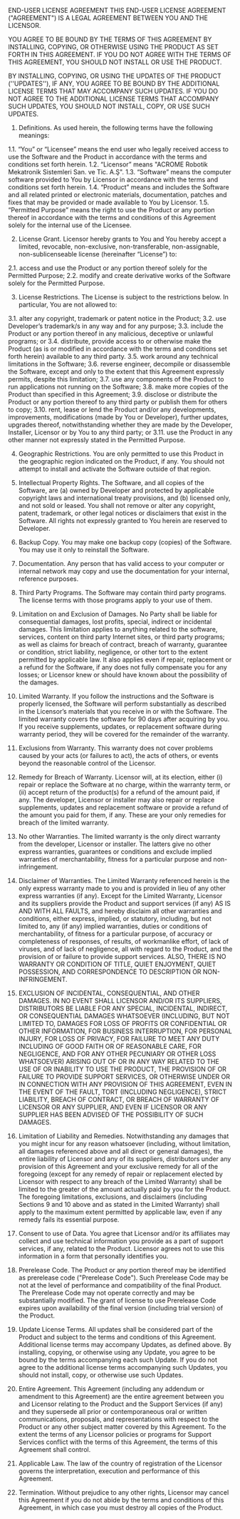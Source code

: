 END-USER LICENSE AGREEMENT
THIS END-USER LICENSE AGREEMENT ("AGREEMENT") IS A LEGAL AGREEMENT BETWEEN YOU AND THE LICENSOR.

YOU AGREE TO BE BOUND BY THE TERMS OF THIS AGREEMENT BY INSTALLING, COPYING, OR OTHERWISE USING THE PRODUCT AS SET FORTH IN THIS AGREEMENT. IF YOU DO NOT AGREE WITH THE TERMS OF THIS AGREEMENT, YOU SHOULD NOT INSTALL OR USE THE PRODUCT.

BY INSTALLING, COPYING, OR USING THE UPDATES OF THE PRODUCT (''UPDATES''), IF ANY, YOU AGREE TO BE BOUND BY THE ADDITIONAL LICENSE TERMS THAT MAY ACCOMPANY SUCH UPDATES. IF YOU DO NOT AGREE TO THE ADDITIONAL LICENSE TERMS THAT ACCOMPANY SUCH UPDATES, YOU SHOULD NOT INSTALL, COPY, OR USE SUCH UPDATES.

1. Definitions.
As used herein, the following terms have the following meanings:

1.1. “You” or “Licensee” means the end user who legally received access to use the Software and the Product in accordance with the terms and conditions set forth herein. 
1.2. “Licensor” means "ACROME Robotik Mekatronik Sistemleri San. ve Tic. A.Ş". 
1.3. “Software” means the computer software provided to You by Licensor in accordance with the terms and conditions set forth herein. 
1.4. “Product” means and includes the Software and all related printed or electronic materials, documentation, patches and fixes that may be provided or made available to You by Licensor.
1.5. “Permitted Purpose” means the right to use the Product or any portion thereof in accordance with the terms and conditions of this Agreement solely for the internal use of the Licensee.

2. License Grant.
Licensor hereby grants to You and You hereby accept a limited, revocable, non-exclusive, non-transferable, non-assignable, non-sublicenseable license (hereinafter “License”) to:

2.1. access and use the Product or any portion thereof solely for the Permitted Purpose; 2.2. modify and create derivative works of the Software solely for the Permitted Purpose.

3. License Restrictions.
The License is subject to the restrictions below. In particular, You are not allowed to:

3.1. alter any copyright, trademark or patent notice in the Product; 
3.2. use Developer’s trademark/s in any way and for any purpose; 
3.3. include the Product or any portion thereof in any malicious, deceptive or unlawful programs; or 
3.4. distribute, provide access to or otherwise make the Product (as is or modified in accordance with the terms and conditions set forth herein) available to any third party. 
3.5. work around any technical limitations in the Software; 
3.6. reverse engineer, decompile or disassemble the Software, except and only to the extent that this Agreement expressly permits, despite this limitation; 
3.7. use any components of the Product to run applications not running on the Software; 
3.8. make more copies of the Product than specified in this Agreement; 
3.9. disclose or distribute the Product or any portion thereof to any third party or publish them for others to copy; 
3.10. rent, lease or lend the Product and/or any developments, improvements, modifications (made by You or Developer), further updates, upgrades thereof, notwithstanding whether they are made by the Developer, Installer, Licensor or by You to any third party; or 
3.11. use the Product in any other manner not expressly stated in the Permitted Purpose.

4. Geographic Restrictions.
You are only permitted to use this Product in the geographic region indicated on the Product, if any. You should not attempt to install and activate the Software outside of that region.

5. Intellectual Property Rights.
The Software, and all copies of the Software, are (a) owned by Developer and protected by applicable copyright laws and international treaty provisions, and (b) licensed only, and not sold or leased. You shall not remove or alter any copyright, patent, trademark, or other legal notices or disclaimers that exist in the Software. All rights not expressly granted to You herein are reserved to Developer.

6. Backup Copy.
You may make one backup copy (copies) of the Software. You may use it only to reinstall the Software.

7. Documentation.
Any person that has valid access to your computer or internal network may copy and use the documentation for your internal, reference purposes.

8. Third Party Programs.
The Software may contain third party programs. The license terms with those programs apply to your use of them.

9. Limitation on and Exclusion of Damages.
No Party shall be liable for consequential damages, lost profits, special, indirect or incidental damages. This limitation applies to anything related to the software, services, content on third party Internet sites, or third party programs; as well as claims for breach of contract, breach of warranty, guarantee or condition, strict liability, negligence, or other tort to the extent permitted by applicable law. It also applies even if repair, replacement or a refund for the Software, if any does not fully compensate you for any losses; or Licensor knew or should have known about the possibility of the damages.

10. Limited Warranty.
If you follow the instructions and the Software is properly licensed, the Software will perform substantially as described in the Licensor’s materials that you receive in or with the Software. The limited warranty covers the software for 90 days after acquiring by you. If you receive supplements, updates, or replacement software during warranty period, they will be covered for the remainder of the warranty.

11. Exclusions from Warranty.
This warranty does not cover problems caused by your acts (or failures to act), the acts of others, or events beyond the reasonable control of the Licensor.

12. Remedy for Breach of Warranty.
Licensor will, at its election, either (i) repair or replace the Software at no charge, within the warranty term, or (ii) accept return of the product(s) for a refund of the amount paid, if any. The developer, Licensor or installer may also repair or replace supplements, updates and replacement software or provide a refund of the amount you paid for them, if any. These are your only remedies for breach of the limited warranty.

13. No other Warranties.
The limited warranty is the only direct warranty from the developer, Licensor or installer. The latters give no other express warranties, guarantees or conditions and exclude implied warranties of merchantability, fitness for a particular purpose and non-infringement.

14. Disclaimer of Warranties.
The Limited Warranty referenced herein is the only express warranty made to you and is provided in lieu of any other express warranties (if any). Except for the Limited Warranty, Licensor and its suppliers provide the Product and support services (if any) AS IS AND WITH ALL FAULTS, and hereby disclaim all other warranties and conditions, either express, implied, or statutory, including, but not limited to, any (if any) implied warranties, duties or conditions of merchantability, of fitness for a particular purpose, of accuracy or completeness of responses, of results, of workmanlike effort, of lack of viruses, and of lack of negligence, all with regard to the Product, and the provision of or failure to provide support services. ALSO, THERE IS NO WARRANTY OR CONDITION OF TITLE, QUIET ENJOYMENT, QUIET POSSESSION, AND CORRESPONDENCE TO DESCRIPTION OR NON-INFRINGEMENT.

15. EXCLUSION OF INCIDENTAL, CONSEQUENTIAL, AND OTHER DAMAGES.
IN NO EVENT SHALL LICENSOR AND/OR ITS SUPPLIERS, DISTRIBUTORS BE LIABLE FOR ANY SPECIAL, INCIDENTAL, INDIRECT, OR CONSEQUENTIAL DAMAGES WHATSOEVER (INCLUDING, BUT NOT LIMITED TO, DAMAGES FOR LOSS OF PROFITS OR CONFIDENTIAL OR OTHER INFORMATION, FOR BUSINESS INTERRUPTION, FOR PERSONAL INJURY, FOR LOSS OF PRIVACY, FOR FAILURE TO MEET ANY DUTY INCLUDING OF GOOD FAITH OR OF REASONABLE CARE, FOR NEGLIGENCE, AND FOR ANY OTHER PECUNIARY OR OTHER LOSS WHATSOEVER) ARISING OUT OF OR IN ANY WAY RELATED TO THE USE OF OR INABILITY TO USE THE PRODUCT, THE PROVISION OF OR FAILURE TO PROVIDE SUPPORT SERVICES, OR OTHERWISE UNDER OR IN CONNECTION WITH ANY PROVISION OF THIS AGREEMENT, EVEN IN THE EVENT OF THE FAULT, TORT (INCLUDING NEGLIGENCE), STRICT LIABILITY, BREACH OF CONTRACT, OR BREACH OF WARRANTY OF LICENSOR OR ANY SUPPLIER, AND EVEN IF LICENSOR OR ANY SUPPLIER HAS BEEN ADVISED OF THE POSSIBILITY OF SUCH DAMAGES.

16. Limitation of Liability and Remedies.
Notwithstanding any damages that you might incur for any reason whatsoever (including, without limitation, all damages referenced above and all direct or general damages), the entire liability of Licensor and any of its suppliers, distributors under any provision of this Agreement and your exclusive remedy for all of the foregoing (except for any remedy of repair or replacement elected by Licensor with respect to any breach of the Limited Warranty) shall be limited to the greater of the amount actually paid by you for the Product. The foregoing limitations, exclusions, and disclaimers (including Sections 9 and 10 above and as stated in the Limited Warranty) shall apply to the maximum extent permitted by applicable law, even if any remedy fails its essential purpose.

17. Consent to use of Data.
You agree that Licensor and/or its affiliates may collect and use technical information you provide as a part of support services, if any, related to the Product. Licensor agrees not to use this information in a form that personally identifies you.

18. Prerelease Code.
The Product or any portion thereof may be identified as prerelease code ("Prerelease Code"). Such Prerelease Code may be not at the level of performance and compatibility of the final Product. The Prerelease Code may not operate correctly and may be substantially modified. The grant of license to use Prerelease Code expires upon availability of the final version (including trial version) of the Product.

19. Update License Terms.
All updates shall be considered part of the Product and subject to the terms and conditions of this Agreement. Additional license terms may accompany Updates, as defined above. By installing, copying, or otherwise using any Update, you agree to be bound by the terms accompanying each such Update. If you do not agree to the additional license terms accompanying such Updates, you should not install, copy, or otherwise use such Updates.

20. Entire Agreement.
This Agreement (including any addendum or amendment to this Agreement) are the entire agreement between you and Licensor relating to the Product and the Support Services (if any) and they supersede all prior or contemporaneous oral or written communications, proposals, and representations with respect to the Product or any other subject matter covered by this Agreement. To the extent the terms of any Licensor policies or programs for Support Services conflict with the terms of this Agreement, the terms of this Agreement shall control.

21. Applicable Law.
The law of the country of registration of the Licensor governs the interpretation, execution and performance of this Agreement.

22. Termination.
Without prejudice to any other rights, Licensor may cancel this Agreement if you do not abide by the terms and conditions of this Agreement, in which case you must destroy all copies of the Product.
